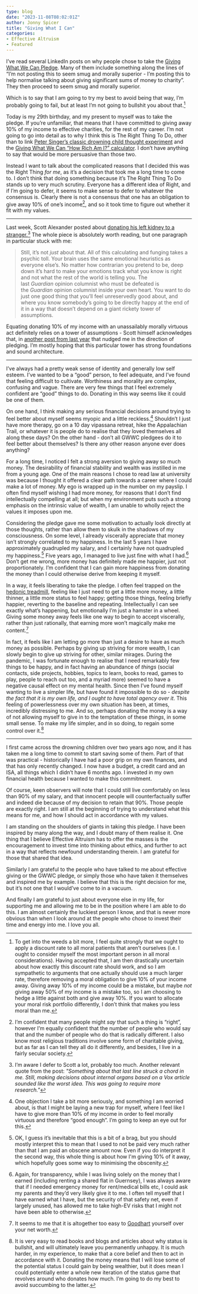 ```yaml
---
type: blog
date: "2023-11-08T08:02:01Z"
author: Jonny Spicer
title: "Giving What I Can"
categories:
- Effective Altruism
- Featured
---
```

I’ve read several LinkedIn posts on why people chose to take the [Giving What We Can Pledge](https://www.givingwhatwecan.org/). Many of them include something along the lines of “I’m not posting this to seem smug and morally superior - I’m posting this to help normalise talking about giving significant sums of money to charity”. They then proceed to seem smug and morally superior.

Which is to say that I am going to try my best to avoid being that way, I’m probably going to fail, but at least I’m not going to bullshit you about that.[^1] 

Today is my 29th birthday, and my present to myself was to take the pledge. If you’re unfamiliar, that means that I have committed to giving away 10% of my income to effective charities, for the rest of my career. I’m not going to go into detail as to why I think this is The Right Thing To Do, other than to link [Peter Singer’s classic drowning child thought experiment](https://newint.org/features/1997/04/05/peter-singer-drowning-child-new-internationalist) and the [Giving What We Can “How Rich Am I?” calculator](https://howrichami.givingwhatwecan.org/how-rich-am-i). I don’t have anything to say that would be more persuasive than those two.

Instead I want to talk about the complicated reasons that I decided this was the Right Thing *for me*, as it’s a decision that took me a long time to come to. I don’t think that doing something because it’s The Right Thing To Do stands up to very much scrutiny. Everyone has a different idea of Right, and if I’m going to defer, it seems to make sense to defer to whatever the consensus is. Clearly there is not a consensus that one has an obligation to give away 10% of one’s income[^4], and so it took time to figure out whether it fit with my values.

---

Last week, Scott Alexander posted about [donating his left kidney to a stranger.](https://www.astralcodexten.com/p/my-left-kidney)[^6] The whole piece is absolutely worth reading, but one paragraph in particular stuck with me:
> Still, it’s not *just* about that. All of this calculating and funging takes a psychic toll. Your brain uses the same emotional heuristics as everyone else’s. No matter how contrarian you pretend to be, deep down it’s hard to make your emotions track what you know is right and not what the rest of the world is telling you. The last *Guardian* opinion columnist who must be defeated is the *Guardian* opinion columnist inside your own heart. You want to do just one good thing that you’ll feel unreservedly good about, and where you know somebody’s going to be directly happy at the end of it in a way that doesn’t depend on a giant rickety tower of assumptions.

Equating donating 10% of my income with an unassailably morally virtuous act definitely relies on a tower of assumptions - Scott himself acknowledges that, in [another post from last year](https://www.astralcodexten.com/p/effective-altruism-as-a-tower-of) that nudged me in the direction of pledging. I’m mostly hoping that this particular tower has strong foundations and sound architecture. 

---

I’ve always had a pretty weak sense of identity and generally low self esteem. I’ve wanted to be a “good” person, to feel adequate, and I’ve found that feeling difficult to cultivate. Worthiness and morality are complex, confusing and vague. There are very few things that I feel extremely confident are “good” things to do. Donating in this way seems like it could be one of them.

On one hand, I think making any serious financial decisions around trying to feel better about myself seems myopic and a little reckless.[^7] Shouldn’t I just have more therapy, go on a 10 day vipassana retreat, hike the Appalachian Trail, or whatever it is people do to realise that they loved themselves all along these days? On the other hand - don’t all GWWC pledgees do it to feel better about themselves? Is there any other reason anyone ever does anything?

For a long time, I noticed I felt a strong aversion to giving away so much money. The desirability of financial stability and wealth was instilled in me from a young age. One of the main reasons I chose to read law at university was because I thought it offered a clear path towards a career where I could make a lot of money. My ego is wrapped up in the number on my payslip. I often find myself wishing I had more money, for reasons that I don’t find intellectually compelling at all; but when my environment puts such a strong emphasis on the intrinsic value of wealth, I am unable to wholly reject the values it imposes upon me. 

Considering the pledge gave me some motivation to actually look directly at those thoughts, rather than allow them to skulk in the shadows of my consciousness. On some level, I already viscerally appreciate that money isn’t strongly correlated to my happiness. In the last 5 years I have approximately quadrupled my salary, and I certainly have not quadrupled my happiness.[^8] Five years ago, I managed to live just fine with what I had.[^9] Don’t get me wrong, more money has definitely made me happier, just not proportionately. I’m confident that I can gain more happiness from donating the money than I could otherwise derive from keeping it myself.

In a way, it feels liberating to take the pledge. I often feel trapped on the [hedonic treadmill](/blog/the-hedonic-treadmill), feeling like I just need to get a little more money, a little thinner, a little more status to feel happy; getting those things, feeling briefly happier, reverting to the baseline and repeating. Intellectually I can see exactly what’s happening, but emotionally I’m just a hamster in a wheel. Giving some money away feels like one way to begin to accept viscerally, rather than just rationally, that earning more won’t magically make me content.[^10]

In fact, it feels like I am letting go more than just a desire to have as much money as possible. Perhaps by giving up striving for more wealth, I can slowly begin to give up striving for other, similar mirages. During the pandemic, I was fortunate enough to realise that I need remarkably few things to be happy, and in fact having an abundance of *things* (social contacts, side projects, hobbies, topics to learn, books to read, games to play, people to reach out too, and a myriad more) seemed to have a negative causal effect on my mental health. Since then I’ve found myself wanting to live a simpler life, but have found it impossible to do so - *despite the fact that it is my own life, and I ought to have total agency over it*. This feeling of powerlessness over my own situation has been, at times, incredibly distressing to me. And so, perhaps donating the money is a way of not allowing myself to give in to the temptation of these *things*, in some small sense. To make my life simpler, and in so doing, to regain some control over it.[^11]

---

I first came across the drowning children over two years ago now, and it has taken me a long time to commit to start saving some of them. Part of that was practical - historically I have had a poor grip on my own finances, and that has only recently changed. I now have a budget, a credit card and an ISA, all things which I didn’t have 6 months ago. I invested in my own financial health because I wanted to make this commitment.

Of course, keen observers will note that I could still live comfortably on less than 90% of my salary, and that innocent people will counterfactually suffer and indeed die because of my decision to retain that 90%. Those people are exactly right. I am still at the beginning of trying to understand what this means for me, and how I should act in accordance with my values.

I am standing on the shoulders of giants in taking this pledge. I have been inspired by many along the way, and I doubt many of them realise it. One thing that I believe Effective Altruism has to offer the masses is the encouragement to invest time into thinking about ethics, and further to act in a way that reflects newfound understanding therein. I am grateful for those that shared that idea.

Similarly I am grateful to the people who have talked to me about effective giving or the GWWC pledge, or simply those who have taken it themselves and inspired me by example. I believe that this is the right decision for me, but it’s not one that I would’ve come to in a vacuum.

And finally I am grateful to just about everyone else in my life, for supporting me and allowing me to be in the position where I am able to do this. I am almost certainly the luckiest person I know, and that is never more obvious than when I look around at the people who chose to invest their time and energy into me. I love you all.

[^1]: To get into the weeds a bit more, I feel quite strongly that we ought to apply a discount rate to all moral patients that aren’t ourselves (i.e. I ought to consider myself the most important person in all moral considerations).[^2] Having accepted that, I am then drastically uncertain about how exactly this discount rate should work, and so I am sympathetic to arguments that one actually should use a much larger rate, therefore removing a moral obligation to give 10% of your income away. Giving away 10% of my income could be a mistake, but maybe *not* giving away 50% of my income is a mistake too, so I am choosing to hedge a little against both and give away 10%. If you want to allocate your moral risk portfolio differently, I don’t think that makes you less moral than me.

[^2]: Some people might disagree but I think this is correct for a mixture of practical and abstract, meta-reasons. The practical: following a value system that puts myself first makes it easier to stick with that value system, likely yielding better moral results. A relevant example: I pledge to give anything I earn above the UK median income. After a couple of years, I want to buy a house and have children, and I want to provide said children with a good life[^3], suddenly I wish I had more money to be able to provide them with that life, I don’t have much saved, so I stop giving entirely. I never return to giving away a portion of my income, and perhaps I donated £100k. In a different scenario, I “only” give away 10% of my income, but that still allows me to save a decent amount of money, so that when I have children, I don’t need to cut back on my donations. I continue giving all the way through my career, and end up giving £300k total.
  The more abstract reasons come in various shapes and sizes, but mostly I want to hedge against there not being any moral patients other than myself, or indeed no moral patients whatsoever. The obvious, albeit trite, example here would be the [Simulation Hypothesis.](https://academic.oup.com/pq/article-abstract/53/211/243/1610975?login=false)

[^3]: In theory I don’t think I ought to apply a discount rate between my hypothetical progeny and other people, in practice that is obviously what is going to happen. I’m even less certain about how the offspring → others discount rate should look than I am about the myself → others, but fortunately I don’t have to worry about that just yet.

[^4]: I’m confident that many people might *say* that such a thing is “right”, however I’m equally confident that the number of people who would say that and the number of people who do that is radically different. I also know most religious traditions involve some form of charitable giving[^5], but as far as I can tell they all do it differently, and besides, I live in a fairly secular society.

[^5]: Giving away 10% of my income seems like quite a nice way to hedge against Hell being real. Like, I guess it’s probably not going be enough to get me through the pearly gates, but maybe it’d at least tip me over the edge into an eternity of purgatory?

[^6]: I’m aware I defer to Scott a lot, probably too much. Another relevant quote from the post:
  *"Something about that last line struck a chord in me. Still, making decisions about internal organs based on a Vox article sounded like the *worst* idea. This was going to require more research."*

[^7]: One objection I take a bit more seriously, and something I am worried about, is that I might be laying a new trap for myself, where I feel like I have to give more than 10% of my income in order to feel morally virtuous and therefore “good enough”. I’m going to keep an eye out for this.

[^8]: OK, I guess it’s inevitable that this is a bit of a brag, but you should mostly interpret this to mean that I used to not be paid very much rather than that I am paid an obscene amount now. Even if you do interpret it the second way, this whole thing is about how I'm giving 10% of it away, which hopefully goes some way to minimising the obscenity.

[^9]: Again, for transparency, while I was living solely on the money that I earned (including renting a shared flat in Guernsey), I was always aware that if I needed emergency money for rent/medical bills etc, I could ask my parents and they’d very likely give it to me. I often tell myself that I have earned what I have, but the security of that safety net, even if largely unused, has allowed me to take high-EV risks that I might not have been able to otherwise.

[^10]: It seems to me that it is altogether too easy to [Goodhart](https://en.wikipedia.org/wiki/Goodhart's_law) yourself over your net worth.

[^11]: It is very easy to read books and blogs and articles about why status is bullshit, and will ultimately leave you permanently unhappy. It is much harder, in my experience, to make that a core belief and then to act in accordance with it. Donating the money means that I will lose some of the potential status I could gain by being wealthier, but it does mean I could potentially enter a whole new iteration of the status game that revolves around who donates how much. I’m going to do my best to avoid succumbing to the latter.
